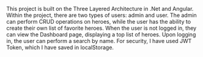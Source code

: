 This project is built on the Three Layered Architecture in .Net and Angular. Within the project, there are two types of users: admin and user. The admin can perform CRUD operations on heroes, while the user has the ability to create their own list of favorite heroes. When the user is not logged in, they can view the Dashboard page, displaying a top list of heroes. Upon logging in, the user can perform a search by name.
For security, I have used JWT Token, which I have saved in localStorage.
